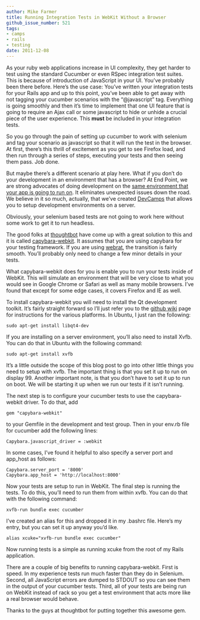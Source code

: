 ```yaml
---
author: Mike Farmer
title: Running Integration Tests in WebKit Without a Browser
github_issue_number: 521
tags:
- camps
- rails
- testing
date: 2011-12-08
---
```


As your ruby web applications increase in UI complexity, they get harder to test using the standard Cucumber or even RSpec integration test suites. This is because of introduction of JavaScript in your UI. You’ve probably been there before. Here’s the use case: You’ve written your integration tests for your Rails app and up to this point, you’ve been able to get away with not tagging your cucumber scenarios with the “@javascript” tag. Everything is going smoothly and then it’s time to implement that one UI feature that is going to require an Ajax call or some javascript to hide or unhide a crucial piece of the user experience. This **must** be included in your integration tests.

So you go through the pain of setting up cucumber to work with selenium and tag your scenario as javascript so that it will run the test in the browser. At first, there’s this thrill of excitement as you get to see Firefox load, and then run through a series of steps, executing your tests and then seeing them pass. Job done.

But maybe there’s a different scenario at play here. What if you don’t do your development in an environment that has a browser? At End Point, we are strong advocates of doing development on the [same environment that your app is going to run on](http://www.devcamps.org/why). It eliminates unexpected issues down the road. We believe in it so much, actually, that we’ve created [DevCamps](http://www.devcamps.org/) that allows you to setup development environments on a server.

Obviously, your selenium based tests are not going to work here without some work to get it to run headless.

The good folks at [thoughtbot](https://thoughtbot.com/) have come up with a great solution to this and it is called [capybara-webkit](https://github.com/thoughtbot). It assumes that you are using capybara for your testing framework. If you are using [webrat](https://github.com/brynary/webrat), the transition is fairly smooth. You’ll probably only need to change a few minor details in your tests.

What capybara-webkit does for you is enable you to run your tests inside of WebKit. This will simulate an environment that will be very close to what you would see in Google Chrome or Safari as well as many mobile browsers. I’ve found that except for some edge cases, it covers Firefox and IE as well.

To install capybara-webkit you will need to install the Qt development toolkit. It’s fairly straight forward so I’ll just refer you to the [github wiki](https://github.com/thoughtbot/capybara-webkit/wiki/Installing-QT) page for instructions for the various platforms. In Ubuntu, I just ran the following:

```nohighlight
sudo apt-get install libqt4-dev
```

If you are installing on a server environment, you’ll also need to install Xvfb. You can do that in Ubuntu with the following command:

```nohighlight
sudo apt-get install xvfb
```

It’s a little outside the scope of this blog post to go into other little things you need to setup with xvfb. The important thing is that you set it up to run on display 99. Another important note, is that you don’t have to set it up to run on boot. We will be starting it up when we run our tests if it isn’t running.

The next step is to configure your cucumber tests to use the capybara-webkit driver. To do that, add

```nohighlight
gem "capybara-webkit"
```

to your Gemfile in the development and test group. Then in your env.rb file for cucumber add the following lines:

```nohighlight
Capybara.javascript_driver = :webkit
```

In some cases, I’ve found it helpful to also specify a server port and app_host as follows:

```nohighlight
Capybara.server_port = '8000'
Capybara.app_host = 'http://localhost:8000'
```

Now your tests are setup to run in WebKit. The final step is running the tests. To do this, you’ll need to run them from within xvfb. You can do that with the following command:

```nohighlight
xvfb-run bundle exec cucumber
```

I’ve created an alias for this and dropped it in my .bashrc file. Here’s my entry, but you can set it up anyway you’d like.

```nohighlight
alias xcuke="xvfb-run bundle exec cucumber"
```

Now running tests is a simple as running xcuke from the root of my Rails application.

There are a couple of big benefits to running capybara-webkit. First is speed. In my experience tests run much faster than they do in Selenium. Second, all JavaScript errors are dumped to STDOUT so you can see them in the output of your cucumber tests. Third, all of your tests are being run on WebKit instead of rack so you get a test environment that acts more like a real browser would behave.

Thanks to the guys at thoughtbot for putting together this awesome gem.
